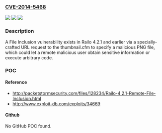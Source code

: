 ### [CVE-2014-5468](https://cve.mitre.org/cgi-bin/cvename.cgi?name=CVE-2014-5468)
![](https://img.shields.io/static/v1?label=Product&message=n%2Fa&color=blue)
![](https://img.shields.io/static/v1?label=Version&message=n%2Fa&color=blue)
![](https://img.shields.io/static/v1?label=Vulnerability&message=n%2Fa&color=brighgreen)

### Description

A File Inclusion vulnerability exists in Railo 4.2.1 and earlier via a specially-crafted URL request to the thumbnail.cfm to specify a malicious PNG file, which could let a remote malicious user obtain sensitive information or execute arbitrary code.

### POC

#### Reference
- http://packetstormsecurity.com/files/128234/Railo-4.2.1-Remote-File-Inclusion.html
- http://www.exploit-db.com/exploits/34669

#### Github
No GitHub POC found.

